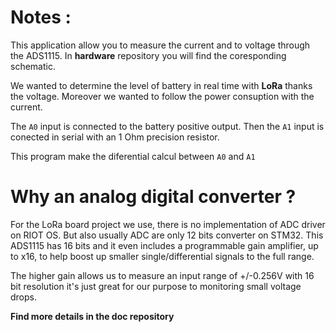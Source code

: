 # Notes :
This application allow you to measure the current and to voltage through the ADS1115. In **hardware** repository you will find the coresponding schematic.  

We wanted to determine the level of battery in real time with **LoRa** thanks the voltage. Moreover we wanted to follow the power consuption with the current.  


The `A0` input is connected to the battery positive output. Then the `A1` input is conected in serial with an 1 Ohm precision resistor.  

This program make the diferential calcul between `A0` and `A1`  

# Why an analog digital converter ?

For the LoRa board project we use, there is no implementation of ADC driver on RIOT OS. But also usually ADC are only 12 bits converter on STM32. This ADS1115 has 16 bits and it even includes a programmable gain amplifier, up to x16, to help boost up smaller single/differential signals to the full range.  

The higher gain allows us to measure an input range of +/-0.256V with 16 bit resolution it's just great for our purpose to monitoring small voltage drops.  

**Find more details in the doc repository**

